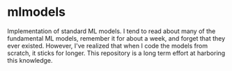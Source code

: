 # mlmodels

Implementation of standard ML models. I tend to read about many of the fundamental ML models, remember it for about a week, and forget that they ever existed. However, I've realized that when I code the models from scratch, it sticks for longer. This repository is a long term effort at harboring this knowledge. 
